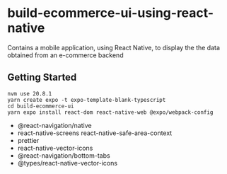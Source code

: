 # build-ecommerce-ui-using-react-native
Contains a mobile application, using React Native, to display the the data obtained from an e-commerce backend

## Getting Started
```
nvm use 20.8.1
yarn create expo -t expo-template-blank-typescript
cd build-ecommerce-ui
yarn expo install react-dom react-native-web @expo/webpack-config
```

- @react-navigation/native
- react-native-screens react-native-safe-area-context
- prettier
- react-native-vector-icons
- @react-navigation/bottom-tabs
- @types/react-native-vector-icons
